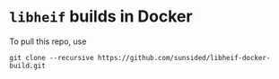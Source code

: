 # `libheif` builds in Docker

To pull this repo, use

```
git clone --recursive https://github.com/sunsided/libheif-docker-build.git
```

